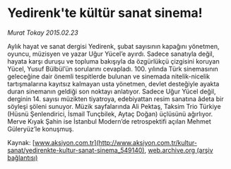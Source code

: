 # Yedirenk'te kültür sanat sinema!

*Murat Tokay 2015.02.23*

<div class="pNewsDetailMainContent" itemprop="articleBody">
 <p>
  Aylık hayat ve sanat dergisi Yedirenk, şubat sayısının kapağını yönetmen, oyuncu, müzisyen ve yazar Uğur Yücel’e ayırdı. Sadece sanatıyla değil, hayata karşı duruşu ve topluma bakışıyla da özgürlükçü çizgisini koruyan Yücel, Yusuf Bülbül’ün sorularını cevapladı. 100. yılında Türk sinemasının geleceğine dair önemli tespitlerde bulunan ve sinemada nitelik-nicelik tartışmalarına kayıtsız kalmayan usta yönetmen, devlet desteğiyle ayakta duran sinemanın geldiği son noktayı anlatıyor. Sadece Uğur Yücel değil, derginin 14. sayısı müzikten tiyatroya, edebiyattan resim sanatına âdeta bir söyleşi şöleni sunuyor. Müzik sayfalarında Ali Pektaş, Taksim Trio Türkiye (Hüsnü Şenlendirici, İsmail Tunçbilek, Aytaç Doğan) üçlüsünü ağırlıyor. Merve Kıyak Şahin ise İstanbul Modern’de retrospektifi açılan Mehmet Güleryüz’le konuşmuş.
 </p>
 <p>
 </p>
</div>


Kaynak: [www.aksiyon.com.tr](http://www.aksiyon.com.tr/kultur-sanat/yedirenkte-kultur-sanat-sinema_549140), [web.archive.org (arşiv bağlantısı)](http://web.archive.org/web/20150730201919/http://www.aksiyon.com.tr/kultur-sanat/yedirenkte-kultur-sanat-sinema_549140)
